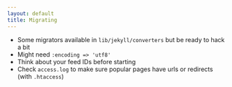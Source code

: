 ```yaml
---
layout: default
title: Migrating
---
```


* Some migrators available in `lib/jekyll/converters` but be ready to hack a bit
* Might need `:encoding => 'utf8'`
* Think about your feed IDs before starting
* Check `access.log` to make sure popular pages have urls or redirects (with `.htaccess`)